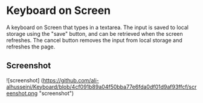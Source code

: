 # Keyboard on Screen
A keyboard on Screen that types in a textarea. The input is saved to local storage using the "save" button, and 
can be retrieved when the screen refreshes. The cancel button removes the input from local storage and refreshes 
the page.

## Screenshot

![screenshot] (https://github.com/ali-alhusseini/Keyboard/blob/4cf091b89a04f50bba77e6fda0df01d9af93ffcf/screenshot.png "screenshot")
